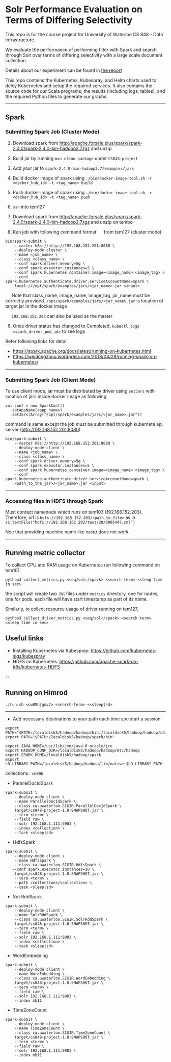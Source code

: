 # Solr Performance Evaluation on Terms of Differing Selectivity

This repo is for the course project for University of Waterloo CS 848 - Data Infrastructure.

We evaluate the performance of performing filter with Spark and search through Solr over terms of differing selectivity with a large scale document collection.

Details about our experiment can be found in [the report](https://github.com/ljj7975/solr-evaluation/blob/master/report/cs848_final_report.pdf)

This repo contains the Kubernetes, Kubespray, and Helm charts used to deloy Kubernetes and setup the required services. It also contains the source code for our Scala programs, the results (including logs, tables), and the required Python files to generate our graphs.

---

## Spark

### Submitting Spark Job (Cluster Mode)

1) Download spark from http://apache.forsale.plus/spark/spark-2.4.0/spark-2.4.0-bin-hadoop2.7.tgz and unzip

2) Build jar by running `mvn clean package` under `CS848-project`

3) Add your jar to `spark-2.4.0-bin-hadoop2.7/examples/jars`

4) Build docker image of spark using `./bin/docker-image-tool.sh -r <docker_hub_id> -t <tag_name> build`

5) Push docker image of spark using `./bin/docker-image-tool.sh -r <docker_hub_id> -t <tag_name> push`

6) `ssh` into tem127

7) Download spark from http://apache.forsale.plus/spark/spark-2.4.0/spark-2.4.0-bin-hadoop2.7.tgz and unzip on tembo

8) Run job with following command format
&nbsp;&nbsp;&nbsp;&nbsp; from tem127 (cluster mode)
```
bin/spark-submit \
    --master k8s://http://192.168.152.201:8080 \
    --deploy-mode cluster \
    --name <job_name> \
    --class <class_name> \
    --conf spark.driver.memory=5g \
    --conf spark.executor.instances=5 \
    --conf spark.kubernetes.container.image=<image_name>:<image_tag> \
    --conf spark.kubernetes.authenticate.driver.serviceAccountName=spark \
    local:///opt/spark/examples/jars/<jar_name>.jar <input>
```

&nbsp;&nbsp;&nbsp;&nbsp; Note that class_name, image_name, image_tag, jar_name must be correctly provided. `/opt/spark/examples/jars/<jar_name>.jar` is location of target jar in the docker image

&nbsp;&nbsp;&nbsp;&nbsp; `192.168.152.202` can also be used as the master

8) Once driver status has changed to Completed, `kubectl logs <spark_driver_pod_id>` to see logs


Refer following links for detail
- https://spark.apache.org/docs/latest/running-on-kubernetes.html
- https://weidongzhou.wordpress.com/2018/04/29/running-spark-on-kubernetes/

---
### Submitting Spark Job (Client Mode)

To use client mode, jar must be distributed by driver using `setJars` with location of jars inside docker image as following

```
val conf = new SparkConf()
  .setAppName(<app_name>)
  .setJars(Array("/opt/spark/examples/jars/<jar_name>.jar"))
```

command is same except the job must be submitted through kubernete api server (http://192.168.152.201:8080)
```
bin/spark-submit \
    --master k8s://http://192.168.152.201:8080 \
    --deploy-mode client \
    --name <job_name> \
    --class <class_name> \
    --conf spark.driver.memory=5g \
    --conf spark.executor.instances=5 \
    --conf spark.kubernetes.container.image=<image_name>:<image_tag> \
    --conf spark.kubernetes.authenticate.driver.serviceAccountName=spark \
    <path_to_the_jar>/<jar_name>.jar <input>
```
---

### Accessing files in HDFS through Spark

Must contact namenode which runs on tem103 (192.168.152.203).
Therefore, url is `hdfs://192.168.152.203/<path_to_file>` as in `sc.textFile("hdfs://192.168.152.203/test/20/0005447.xml")`

Noe that providing machine name like `node3` does not work.

---
## Running metric collector

To collect CPU and RAM usage on Kubernetes run following command on tem101.
```
python3 collect_metrics.py <seq/solr/spark> <search term> <sleep time in sec>
```
the script will create two .txt files under `metrics` directory, one for nodes, one for pods.
each file will have start timestamp as part of its name.

Similarly, to collect resource usage of driver running on tem127,
```
python3 collect_driver_metrics.py <seq/solr/spark> <search term> <sleep time in sec>
```

## Useful links

- Installing Kubernetes via Kubespray: https://github.com/kubernetes-sigs/kubespray
- HDFS on Kubernetes: https://github.com/apache-spark-on-k8s/kubernetes-HDFS

--

## Running on Himrod


```./run.sh <cw09b|gov2> <search-term> <<sleep|sd>```

---

- Add necessary destinations to your path each time you start a session
```
export PATH="$PATH:/localdisk5/hadoop/hadoop/bin:/localdisk5/hadoop/hadoop/sbin"
export PATH="$PATH:/localdisk5/hadoop/spark/bin"

export JAVA_HOME=/usr/lib/jvm/java-8-oracle/jre
export HADOOP_CONF_DIR=/localdisk5/hadoop/hadoop/etc/hadoop
export SPARK_HOME=/localdisk5/hadoop/spark
export LD_LIBRARY_PATH=/localdisk5/hadoop/hadoop/lib/native:$LD_LIBRARY_PATH
```

collections : `cb09b`

- ParallelDocIdSpark
```
spark-submit \
    --deploy-mode client \
    --name ParallelDocIdSpark \
    --class ca.uwaterloo.SIGIR.ParallelDocIdSpark \
    target/cs848-project-1.0-SNAPSHOT.jar \
    --term <term> \
    --field raw \
    --solr 192.168.1.111:9983 \
    --index <collection> \
    --task <sleep|sd>
```

- HdfsSpark
```
spark-submit \
    --deploy-mode client \
    --name HdfsSpark \
    --class ca.uwaterloo.SIGIR.HdfsSpark \
   --conf spark.executor.instances=10 \
    target/cs848-project-1.0-SNAPSHOT.jar \
    --term <term> \
    --path /collections/<collection> \
    --task <sleep|sd>
```

- SolrRddSpark
```
spark-submit \
    --deploy-mode client \
    --name SolrRddSpark \
    --class ca.uwaterloo.SIGIR.SolrRddSpark \
    target/cs848-project-1.0-SNAPSHOT.jar \
    --term <term> \
    --field raw \
    --solr 192.168.1.111:9983 \
    --index <collection> \
    --task <sleep|sd>
```

- WordEmbedding
```
spark-submit \
    --deploy-mode client \
    --name WordEmbedding \
    --class ca.uwaterloo.SIGIR.WordEmbedding \
    target/cs848-project-1.0-SNAPSHOT.jar \
    --term <term> \
    --field raw \
    --solr 192.168.1.111:9983 \
    --index mb11
```

- TimeZoneCount
```
spark-submit \
    --deploy-mode client \
    --name TimeZoneCount \
    --class ca.uwaterloo.SIGIR.TimeZoneCount \
    target/cs848-project-1.0-SNAPSHOT.jar \
    --term <term> \
    --field raw \
    --solr 192.168.1.111:9983 \
    --index mb11
```